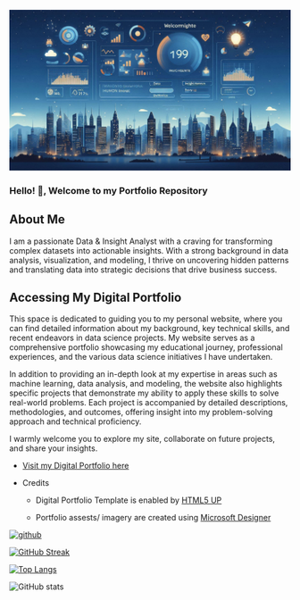 ![Welcome Banner ](images/Welcome.jfif)

### Hello! 👋, Welcome to my Portfolio Repository

## About Me

I am a passionate Data & Insight Analyst with a craving for transforming complex datasets into actionable insights. With a strong background in data analysis, visualization, and modeling, I thrive on uncovering hidden patterns and translating data into strategic decisions that drive business success.

## Accessing My Digital Portfolio

This space is dedicated to guiding you to my personal website, where you can find detailed information about my background, key technical skills, and recent endeavors in data science projects. My website serves as a comprehensive portfolio showcasing my educational journey, professional experiences, and the various data science initiatives I have undertaken.

In addition to providing an in-depth look at my expertise in areas such as machine learning, data analysis, and modeling, the website also highlights specific projects that demonstrate my ability to apply these skills to solve real-world problems. Each project is accompanied by detailed descriptions, methodologies, and outcomes, offering insight into my problem-solving approach and technical proficiency.

I warmly welcome you to explore my site, collaborate on future projects, and share your insights.

 - [Visit my Digital Portfolio here](https://charithrd.github.io/)

* Credits
  - Digital Portfolio Template is enabled by [HTML5 UP](https://html5up.net/dimension)
    
  - Portfolio assests/ imagery are created using [Microsoft Designer](https://designer.microsoft.com/image-creator)


[<img src='https://cdn.jsdelivr.net/npm/simple-icons@3.0.1/icons/github.svg' alt='github' height='40'>](https://github.com/charithrd)  

[![GitHub Streak](http://github-readme-streak-stats.herokuapp.com?user=charithrd&theme=dark)](https://git.io/streak-stats)

[![Top Langs](https://github-readme-stats.vercel.app/api/top-langs/?username=charithrd)](https://github.com/anuraghazra/github-readme-stats)

![GitHub stats](https://github-readme-stats.vercel.app/api?username=charithrd&show_icons=true)  


